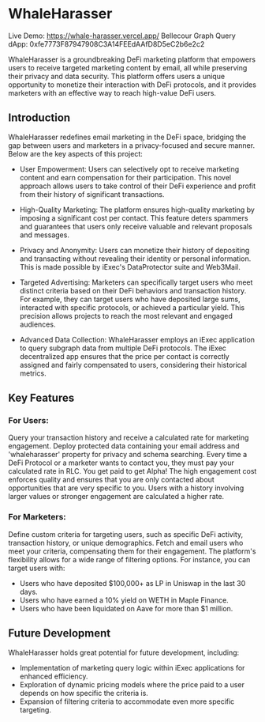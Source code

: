 # WhaleHarasser

Live Demo: https://whale-harasser.vercel.app/
Bellecour Graph Query dApp: 0xfe7773F87947908C3A14FEEdAAfD8D5eC2b6e2c2

WhaleHarasser is a groundbreaking DeFi marketing platform that empowers users to receive targeted marketing content by email, all while preserving their privacy and data security. This platform offers users a unique opportunity to monetize their interaction with DeFi protocols, and it provides marketers with an effective way to reach high-value DeFi users.

## Introduction
WhaleHarasser redefines email marketing in the DeFi space, bridging the gap between users and marketers in a privacy-focused and secure manner. Below are the key aspects of this project:

- User Empowerment: Users can selectively opt to receive marketing content and earn compensation for their participation. This novel approach allows users to take control of their DeFi experience and profit from their history of significant transactions.

- High-Quality Marketing: The platform ensures high-quality marketing by imposing a significant cost per contact. This feature deters spammers and guarantees that users only receive valuable and relevant proposals and messages.

- Privacy and Anonymity: Users can monetize their history of depositing and transacting without revealing their identity or personal information. This is made possible by iExec's DataProtector suite and Web3Mail.

- Targeted Advertising: Marketers can specifically target users who meet distinct criteria based on their DeFi behaviors and transaction history. For example, they can target users who have deposited large sums, interacted with specific protocols, or achieved a particular yield. This precision allows projects to reach the most relevant and engaged audiences.

- Advanced Data Collection: WhaleHarasser employs an iExec application to query subgraph data from multiple DeFi protocols. The iExec decentralized app ensures that the price per contact is correctly assigned and fairly compensated to users, considering their historical metrics.

## Key Features
### For Users:
Query your transaction history and receive a calculated rate for marketing engagement.
Deploy protected data containing your email address and 'whaleharasser' property for privacy and schema searching.
Every time a DeFi Protocol or a marketer wants to contact you, they must pay your calculated rate in RLC. You get paid to get Alpha! The high engagement cost enforces quality and ensures that you are only contacted about opportunities that are very specific to you. Users with a history involving larger values or stronger engagement are calculated a higher rate.

### For Marketers:
Define custom criteria for targeting users, such as specific DeFi activity, transaction history, or unique demographics.
Fetch and email users who meet your criteria, compensating them for their engagement.
The platform's flexibility allows for a wide range of filtering options. For instance, you can target users with:
- Users who have deposited $100,000+ as LP in Uniswap in the last 30 days.
- Users who have earned a 10% yield on WETH in Maple Finance.
- Users who have been liquidated on Aave for more than $1 million.

## Future Development
WhaleHarasser holds great potential for future development, including:

- Implementation of marketing query logic within iExec applications for enhanced efficiency.
- Exploration of dynamic pricing models where the price paid to a user depends on how specific the criteria is.
- Expansion of filtering criteria to accommodate even more specific targeting.